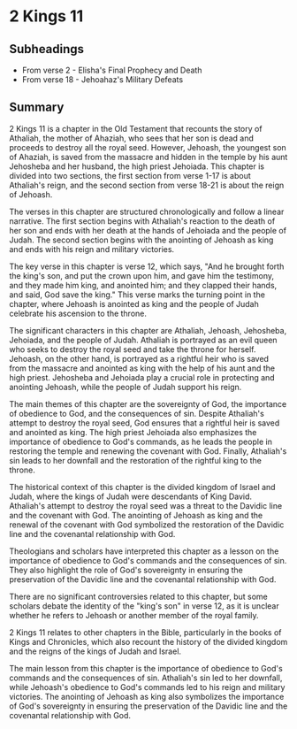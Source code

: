 # 2 Kings 11

## Subheadings

* From verse 2 - Elisha's Final Prophecy and Death
* From verse 18 - Jehoahaz's Military Defeats

## Summary

2 Kings 11 is a chapter in the Old Testament that recounts the story of Athaliah, the mother of Ahaziah, who sees that her son is dead and proceeds to destroy all the royal seed. However, Jehoash, the youngest son of Ahaziah, is saved from the massacre and hidden in the temple by his aunt Jehosheba and her husband, the high priest Jehoiada. This chapter is divided into two sections, the first section from verse 1-17 is about Athaliah's reign, and the second section from verse 18-21 is about the reign of Jehoash.

The verses in this chapter are structured chronologically and follow a linear narrative. The first section begins with Athaliah's reaction to the death of her son and ends with her death at the hands of Jehoiada and the people of Judah. The second section begins with the anointing of Jehoash as king and ends with his reign and military victories.

The key verse in this chapter is verse 12, which says, "And he brought forth the king's son, and put the crown upon him, and gave him the testimony, and they made him king, and anointed him; and they clapped their hands, and said, God save the king." This verse marks the turning point in the chapter, where Jehoash is anointed as king and the people of Judah celebrate his ascension to the throne.

The significant characters in this chapter are Athaliah, Jehoash, Jehosheba, Jehoiada, and the people of Judah. Athaliah is portrayed as an evil queen who seeks to destroy the royal seed and take the throne for herself. Jehoash, on the other hand, is portrayed as a rightful heir who is saved from the massacre and anointed as king with the help of his aunt and the high priest. Jehosheba and Jehoiada play a crucial role in protecting and anointing Jehoash, while the people of Judah support his reign.

The main themes of this chapter are the sovereignty of God, the importance of obedience to God, and the consequences of sin. Despite Athaliah's attempt to destroy the royal seed, God ensures that a rightful heir is saved and anointed as king. The high priest Jehoiada also emphasizes the importance of obedience to God's commands, as he leads the people in restoring the temple and renewing the covenant with God. Finally, Athaliah's sin leads to her downfall and the restoration of the rightful king to the throne.

The historical context of this chapter is the divided kingdom of Israel and Judah, where the kings of Judah were descendants of King David. Athaliah's attempt to destroy the royal seed was a threat to the Davidic line and the covenant with God. The anointing of Jehoash as king and the renewal of the covenant with God symbolized the restoration of the Davidic line and the covenantal relationship with God.

Theologians and scholars have interpreted this chapter as a lesson on the importance of obedience to God's commands and the consequences of sin. They also highlight the role of God's sovereignty in ensuring the preservation of the Davidic line and the covenantal relationship with God.

There are no significant controversies related to this chapter, but some scholars debate the identity of the "king's son" in verse 12, as it is unclear whether he refers to Jehoash or another member of the royal family.

2 Kings 11 relates to other chapters in the Bible, particularly in the books of Kings and Chronicles, which also recount the history of the divided kingdom and the reigns of the kings of Judah and Israel.

The main lesson from this chapter is the importance of obedience to God's commands and the consequences of sin. Athaliah's sin led to her downfall, while Jehoash's obedience to God's commands led to his reign and military victories. The anointing of Jehoash as king also symbolizes the importance of God's sovereignty in ensuring the preservation of the Davidic line and the covenantal relationship with God.